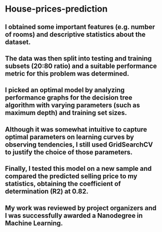# House-prices-prediction

## I obtained some important features (e.g. number of rooms) and descriptive statistics about the dataset.

## The data was then split into testing and training subsets (20:80 ratio) and a suitable performance metric for this problem was determined. 

## I picked an optimal model by analyzing performance graphs for the decision tree algorithm with varying parameters (such as maximum depth) and training set sizes.

## Although it was somewhat intuitive to capture optimal parameters on learning curves by observing tendencies, I still used GridSearchCV to justify the choice of those parameters. 

## Finally, I tested this model on a new sample and compared the predicted selling price to my statistics, obtaining the coefficient of determination (R2) at 0.82. 

## My work was reviewed by project organizers and I was successfully awarded a Nanodegree in Machine Learning. 
